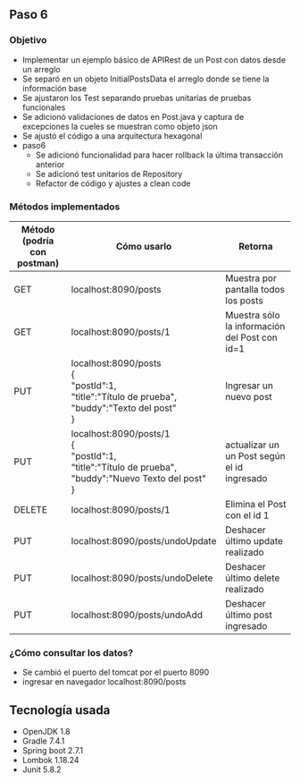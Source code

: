 
## Paso 6

### Objetivo
- Implementar un ejemplo básico de APIRest de un Post con datos desde un arreglo
- Se separó en un objeto InitialPostsData el arreglo donde se tiene la información base
- Se ajustaron los Test separando pruebas unitarias de pruebas funcionales
- Se adicionó validaciones de datos en Post.java y captura de excepciones la cueles se muestran como objeto json
- Se ajustó el código a una arquitectura hexagonal
- paso6
  - Se adicionó funcionalidad para hacer rollback la última transacción anterior
  - Se adicionó test unitarios de Repository
  - Refactor de código y ajustes a clean code
### Métodos implementados
| Método (podría con postman) | Cómo usarlo                                                                                                           | Retorna                                       |
|-----------------------------|-----------------------------------------------------------------------------------------------------------------------|-----------------------------------------------|
| GET                         | localhost:8090/posts                                                                                                  | Muestra por pantalla todos los posts          |
| GET                         | localhost:8090/posts/1                                                                                                | Muestra sólo la información del Post con id=1 |
| PUT                         | localhost:8090/posts<br/>{<br/>"postId":1,<br/>"title":"Título de prueba",<br/>"buddy":"Texto del post"<br/>}         | Ingresar un nuevo post                        |
| PUT                         | localhost:8090/posts/1<br/>{<br/>"postId":1,<br/>"title":"Título de prueba",<br/>"buddy":"Nuevo Texto del post"<br/>} | actualizar un un Post según el id ingresado   |
| DELETE                      | localhost:8090/posts/1                                                                                                | Elimina el Post con el id 1                   |
| PUT                         | localhost:8090/posts/undoUpdate                                                                                       | Deshacer último update realizado              |
| PUT                         | localhost:8090/posts/undoDelete                                                                                       | Deshacer último delete realizado              |
| PUT                         | localhost:8090/posts/undoAdd                                                                                          | Deshacer último post ingresado                |

### ¿Cómo consultar los datos?
- Se cambió el puerto del tomcat por el puerto 8090
- ingresar en navegador localhost:8090/posts


## Tecnología usada
- OpenJDK 1.8
- Gradle 7.4.1
- Spring boot 2.7.1
- Lombok 1.18.24
- Junit 5.8.2